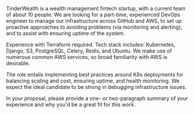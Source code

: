 TinderWealth is a wealth management fintech startup, with a current team of about 10 people. We are looking for a part-time, experienced DevOps engineer to manage our infrastructure across GitHub and AWS, to set up proactive approaches to avoiding problems (via monitoring and alerting), and to assist with ensuring uptime of the system.

Experience with Terraform required. Tech stack includes: Kubernetes, Django, S3, PostgreSQL, Celery, Redis, and Ubuntu. We make use of numerous common AWS services, so broad familiarity with AWS is desirable.

The role entails implementing best practices around K8s deployments for balancing scaling and cost, ensuring uptime, and health monitoring. We expect the ideal candidate to be strong in debugging infrastructure issues.

In your proposal, please provide a one- or two-paragraph summary of your experience and why you'd be a great fit for this work.
